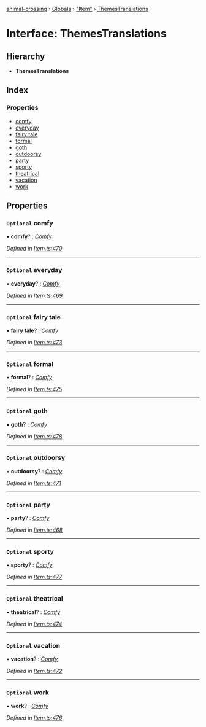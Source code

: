 [animal-crossing](../README.md) › [Globals](../globals.md) › ["Item"](../modules/_item_.md) › [ThemesTranslations](_item_.themestranslations.md)

# Interface: ThemesTranslations

## Hierarchy

* **ThemesTranslations**

## Index

### Properties

* [comfy](_item_.themestranslations.md#optional-comfy)
* [everyday](_item_.themestranslations.md#optional-everyday)
* [fairy tale](_item_.themestranslations.md#optional-fairy-tale)
* [formal](_item_.themestranslations.md#optional-formal)
* [goth](_item_.themestranslations.md#optional-goth)
* [outdoorsy](_item_.themestranslations.md#optional-outdoorsy)
* [party](_item_.themestranslations.md#optional-party)
* [sporty](_item_.themestranslations.md#optional-sporty)
* [theatrical](_item_.themestranslations.md#optional-theatrical)
* [vacation](_item_.themestranslations.md#optional-vacation)
* [work](_item_.themestranslations.md#optional-work)

## Properties

### `Optional` comfy

• **comfy**? : *[Comfy](_item_.comfy.md)*

*Defined in [Item.ts:470](https://github.com/Norviah/animal-crossing/blob/267b9fa/module/types/Item.ts#L470)*

___

### `Optional` everyday

• **everyday**? : *[Comfy](_item_.comfy.md)*

*Defined in [Item.ts:469](https://github.com/Norviah/animal-crossing/blob/267b9fa/module/types/Item.ts#L469)*

___

### `Optional` fairy tale

• **fairy tale**? : *[Comfy](_item_.comfy.md)*

*Defined in [Item.ts:473](https://github.com/Norviah/animal-crossing/blob/267b9fa/module/types/Item.ts#L473)*

___

### `Optional` formal

• **formal**? : *[Comfy](_item_.comfy.md)*

*Defined in [Item.ts:475](https://github.com/Norviah/animal-crossing/blob/267b9fa/module/types/Item.ts#L475)*

___

### `Optional` goth

• **goth**? : *[Comfy](_item_.comfy.md)*

*Defined in [Item.ts:478](https://github.com/Norviah/animal-crossing/blob/267b9fa/module/types/Item.ts#L478)*

___

### `Optional` outdoorsy

• **outdoorsy**? : *[Comfy](_item_.comfy.md)*

*Defined in [Item.ts:471](https://github.com/Norviah/animal-crossing/blob/267b9fa/module/types/Item.ts#L471)*

___

### `Optional` party

• **party**? : *[Comfy](_item_.comfy.md)*

*Defined in [Item.ts:468](https://github.com/Norviah/animal-crossing/blob/267b9fa/module/types/Item.ts#L468)*

___

### `Optional` sporty

• **sporty**? : *[Comfy](_item_.comfy.md)*

*Defined in [Item.ts:477](https://github.com/Norviah/animal-crossing/blob/267b9fa/module/types/Item.ts#L477)*

___

### `Optional` theatrical

• **theatrical**? : *[Comfy](_item_.comfy.md)*

*Defined in [Item.ts:474](https://github.com/Norviah/animal-crossing/blob/267b9fa/module/types/Item.ts#L474)*

___

### `Optional` vacation

• **vacation**? : *[Comfy](_item_.comfy.md)*

*Defined in [Item.ts:472](https://github.com/Norviah/animal-crossing/blob/267b9fa/module/types/Item.ts#L472)*

___

### `Optional` work

• **work**? : *[Comfy](_item_.comfy.md)*

*Defined in [Item.ts:476](https://github.com/Norviah/animal-crossing/blob/267b9fa/module/types/Item.ts#L476)*
